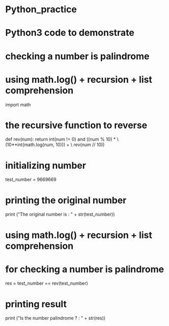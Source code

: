 # Python_practice
# Python3 code to demonstrate 
# checking a number is palindrome 
# using math.log() + recursion + list comprehension 
import math 
   
# the recursive function to reverse 
def rev(num): 
    return int(num != 0) and ((num % 10) * \ 
             (10**int(math.log(num, 10))) + \ 
                          rev(num // 10)) 
  
# initializing number  
test_number = 9669669
  
# printing the original number  
print ("The original number is : " + str(test_number)) 
  
# using math.log() + recursion + list comprehension 
# for checking a number is palindrome 
res = test_number == rev(test_number) 
  
# printing result 
print ("Is the number palindrome ? : " + str(res)) 
